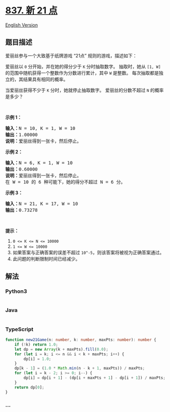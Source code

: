 # [837. 新 21 点](https://leetcode-cn.com/problems/new-21-game)

[English Version](/solution/0800-0899/0837.New%2021%20Game/README_EN.md)

## 题目描述

<!-- 这里写题目描述 -->

<p>爱丽丝参与一个大致基于纸牌游戏 &ldquo;21点&rdquo; 规则的游戏，描述如下：</p>

<p>爱丽丝以 <code>0</code> 分开始，并在她的得分少于 <code>K</code> 分时抽取数字。 抽取时，她从 <code>[1, W]</code> 的范围中随机获得一个整数作为分数进行累计，其中 <code>W</code> 是整数。 每次抽取都是独立的，其结果具有相同的概率。</p>

<p>当爱丽丝获得不少于 <code>K</code> 分时，她就停止抽取数字。 爱丽丝的分数不超过 <code>N</code> 的概率是多少？</p>

<p>&nbsp;</p>

<p><strong>示例</strong><strong> 1</strong><strong>：</strong></p>

<pre><strong>输入：</strong>N = 10, K = 1, W = 10
<strong>输出：</strong>1.00000
<strong>说明：</strong>爱丽丝得到一张卡，然后停止。</pre>

<p><strong>示例 </strong><strong>2</strong><strong>：</strong></p>

<pre><strong>输入：</strong>N = 6, K = 1, W = 10
<strong>输出：</strong>0.60000
<strong>说明：</strong>爱丽丝得到一张卡，然后停止。
在 W = 10 的 6 种可能下，她的得分不超过 N = 6 分。</pre>

<p><strong>示例 </strong><strong>3</strong><strong>：</strong></p>

<pre><strong>输入：</strong>N = 21, K = 17, W = 10
<strong>输出：</strong>0.73278</pre>

<p>&nbsp;</p>

<p><strong>提示：</strong></p>

<ol>
	<li><code>0 &lt;= K &lt;= N &lt;= 10000</code></li>
	<li><code>1 &lt;= W &lt;= 10000</code></li>
	<li>如果答案与正确答案的误差不超过 <code>10^-5</code>，则该答案将被视为正确答案通过。</li>
	<li>此问题的判断限制时间已经减少。</li>
</ol>

## 解法

<!-- 这里可写通用的实现逻辑 -->

<!-- tabs:start -->

### **Python3**

<!-- 这里可写当前语言的特殊实现逻辑 -->

```python

```

### **Java**

<!-- 这里可写当前语言的特殊实现逻辑 -->

```java

```

### **TypeScript**

```ts
function new21Game(n: number, k: number, maxPts: number): number {
    if (!k) return 1.0;
    let dp = new Array(k + maxPts).fill(0.0);
    for (let i = k; i <= n && i < k + maxPts; i++) {
        dp[i] = 1.0;
    }
    dp[k - 1] = (1.0 * Math.min(n - k + 1, maxPts)) / maxPts;
    for (let i = k - 2; i >= 0; i--) {
        dp[i] = dp[i + 1] - (dp[i + maxPts + 1] - dp[i + 1]) / maxPts;
    }
    return dp[0];
}
```

### **...**

```

```

<!-- tabs:end -->
